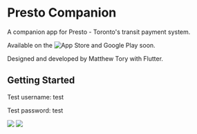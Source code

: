# Presto Companion

A companion app for Presto - Toronto's transit payment system.

Available on the ![App Store](https://itunes.apple.com/us/app/presto-companion/id1438164326) and Google Play soon.

Designed and developed by Matthew Tory with Flutter.

## Getting Started

Test username: test

Test password: test

![](https://thumbs.gfycat.com/NecessaryMediumItalianbrownbear-size_restricted.gif)
![](https://thumbs.gfycat.com/LikelyOffbeatAfricanparadiseflycatcher-size_restricted.gif)
